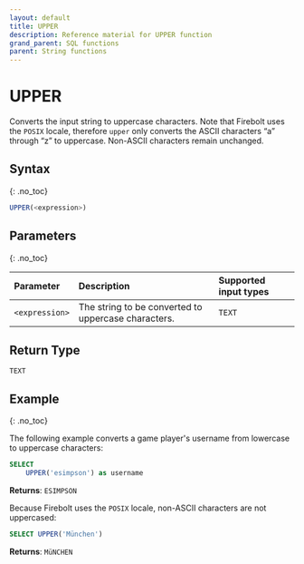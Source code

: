 ```yaml
---
layout: default
title: UPPER
description: Reference material for UPPER function
grand_parent: SQL functions
parent: String functions
---
```


# UPPER

Converts the input string to uppercase characters. Note that Firebolt uses the `POSIX` locale, therefore `upper` only converts the ASCII characters “a” through “z” to uppercase. Non-ASCII characters remain unchanged.

## Syntax
{: .no_toc}

```sql
UPPER(<expression>)
```

## Parameters
{: .no_toc}

| Parameter | Description                         |Supported input types |
| :--------- | :----------------------------------- | :---------------------|
| `<expression>` | The string to be converted to uppercase characters. | `TEXT` |

## Return Type
`TEXT`

## Example
{: .no_toc}

The following example converts a game player's username from lowercase to uppercase characters:

```sql
SELECT
	UPPER('esimpson') as username
```

**Returns**: `ESIMPSON`


Because Firebolt uses the `POSIX` locale, non-ASCII characters are not uppercased:
```sql
SELECT UPPER('München')
```

**Returns**: `MüNCHEN`
